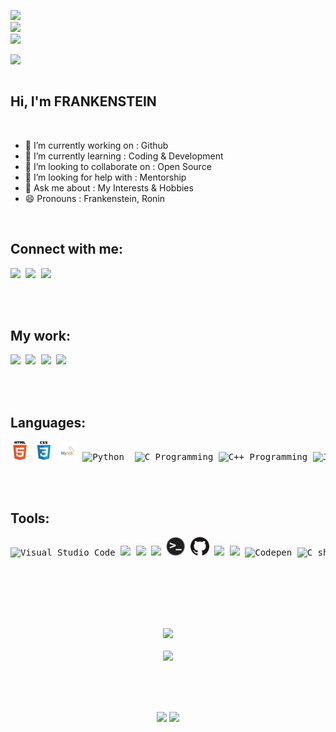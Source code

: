 <pre>
<img width="250px"src="https://thumbs.gfycat.com/ValidPitifulGnu-size_restricted.gif">
<img width="250px" src="https://i.pinimg.com/originals/df/16/bf/df16bf2d5be8cd64c3d10e685babec22.gif">
<img width="250px" src="https://thumbs.gfycat.com/ValidPitifulGnu-size_restricted.gif">
</pre>
<img align="left" width="390px" src="https://i.pinimg.com/originals/28/02/00/28020003d4a493c78d8202ba6c35f179.gif">
<br>
<br>

## Hi, I'm FRANKENSTEIN
<br>

- 🔭 I’m currently working on       : Github
- 🌱 I’m currently learning         : Coding & Development
- 👯 I’m looking to collaborate on  : Open Source 
- 🤔 I’m looking for help with      : Mentorship
- 💬 Ask me about                   : My Interests & Hobbies
- 😄 Pronouns                       : Frankenstein, Ronin
<br>

## Connect with me:
<pre>
<img width="30px" src="https://img.icons8.com/fluent/50/000000/facebook-new.png" /> <img width="30px" src="https://img.icons8.com/fluent/48/000000/instagram-new.png"/> <img width="30px" src="https://img.icons8.com/fluent/48/000000/linkedin.png"/>
</pre>
<br>
<br>

## My work:
<pre>
<img width="30px" src="https://img.icons8.com/fluent/48/000000/github.png"/> <img width="30px" src="https://img.icons8.com/ios-filled/50/000000/codepen.png" /> <img width="30px" src="https://upload.wikimedia.org/wikipedia/commons/4/40/HackerRank_Icon-1000px.png"> <img width="30px" src="https://img.icons8.com/color/48/000000/gitlab.png">
</pre>
<br>
<br>

## Languages:
<pre>
<img alt="HTML5" width="30px" src="https://raw.githubusercontent.com/github/explore/80688e429a7d4ef2fca1e82350fe8e3517d3494d/topics/html/html.png" /> <img alt="CSS3" width="30px" src="https://raw.githubusercontent.com/github/explore/80688e429a7d4ef2fca1e82350fe8e3517d3494d/topics/css/css.png" /> <img alt="MySQL" width="30px" src="https://raw.githubusercontent.com/github/explore/80688e429a7d4ef2fca1e82350fe8e3517d3494d/topics/mysql/mysql.png" /> <img alt="Python" width="30px" src="https://img.icons8.com/color/48/000000/python.png" />  <img alt="C Programming" width="30px" src="https://img.icons8.com/color/48/000000/c-programming.png" /> <img alt="C++ Programming" width="30px" src="https://img.icons8.com/color/48/000000/c-plus-plus-logo.png" /> <img alt="Java" width="30px" src="https://img.icons8.com/color/48/000000/java-coffee-cup-logo.png" /> <img alt="Dart Programming" width="30px" src="https://img.icons8.com/color/48/000000/dart.png" /> <img alt="Csharp" width="30px" src="https://img.icons8.com/color/48/000000/c-sharp-logo.png" />
</pre>
<br>
<br>

## Tools:
<pre>
<img alt="Visual Studio Code" width="30px" src="https://img.icons8.com/fluent/48/000000/visual-studio-code-2019.png" /> <img width="30px" src="https://img.icons8.com/officel/40/000000/java-eclipse.png" /> <img width="30px" src="https://images-wixmp-ed30a86b8c4ca887773594c2.wixmp.com/i/04e507cc-4c35-44f5-814b-96b04937d5e9/dz2gp2-625ed5b3-fc9c-43f3-ba05-9942eda68f11.png"> <img width="30px" src="https://upload.wikimedia.org/wikipedia/commons/thumb/3/38/Jupyter_logo.svg/1200px-Jupyter_logo.svg.png"> <img alt="Terminal" width="30px" src="https://raw.githubusercontent.com/github/explore/80688e429a7d4ef2fca1e82350fe8e3517d3494d/topics/terminal/terminal.png" /> <img alt="GitHub" width="30px" src="https://raw.githubusercontent.com/github/explore/78df643247d429f6cc873026c0622819ad797942/topics/github/github.png" /> <img width="30px" src="https://img.icons8.com/color/48/000000/gitlab.png"> <img width="30px" src="https://avatars2.githubusercontent.com/u/33467679?s=400&v=4g"> <img alt="Codepen" width="30px" src="https://img.icons8.com/ios-filled/50/000000/codepen.png" /> <img alt="C sharp" width="30px" src="https://techcrunch.com/wp-content/uploads/2013/08/canva-circle-logo.png?w=1024" />
</pre>
<br>
<br>
<br>
<br>
<br>
<p align="center">
<img src="https://github-readme-stats.vercel.app/api/top-langs/?username=I-AM-FRANKENSTEIN&hide=TeX&layout=compact" >
<br>
<br>
<img  src="https://github-readme-stats.vercel.app/api?username=I-AM-FRANKENSTEIN&&show_icons=true&title_color=151515&icon_color=00FF7F&text_color=000000&bg_color=ffffff" height="175px">
</p>
<br>
<br>
<br>
<p align="center">

<img src="https://github-profile-trophy.vercel.app/?username=I-AM-FRANKENSTEIN&theme=light">

<img width="150px" src="https://camo.githubusercontent.com/f991b3432f988f2fe400e8134cdbeccc72d3e668/68747470733a2f2f7265732e636c6f7564696e6172792e636f6d2f646576706f73742f696d6167652f66657463682f732d2d3373526c393931582d2d2f68747470733a2f2f6769746875622e636f6d2f6e70656e7472656c2f6f63746f636c697070792f626c6f622f6d61737465722f676966732f74656e7461636c65732e67696625334672617725334474727565">
</p>
